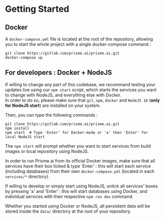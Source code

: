 # Getting Started

## Docker
A `docker-compose.yml` file is located at the root of the repository, allowing you to start the whole project with a single docker-compose command :  
```
git clone https://gitlab.com/prisme.ai/prisme.ai.git  
docker-compose up
```

## For developers : Docker + NodeJS
If willing to change any part of this codebase, we recommand testing your updates live using our `npm start` script, which starts the services you want to change with NodeJS, and everything else with Docker.  
In order to do so, please make sure that `git`, `npm`, `docker` and `NodeJS 16` (**only for NodeJS start**) are installed on your system.  

Then, you can type the following commands :  
```
git clone https://gitlab.com/prisme.ai/prisme.ai.git  
npm install  
npm start  # Type 'Enter' for Docker-mode or 'a' then 'Enter' for local NodeJS start  
```  

The `npm start` will prompt whether you want to start services from build images or local repository using NodeJS.  

In order to run Prisme.ai from its official Docker images, make sure that all services have their box ticked & type 'Enter' : this will start each service (including databases) from their own `docker-compose.yml` (located in each `services/*` directory).  

If willing to develop or simply start using NodeJS, untick all services' boxes by pressing 'a' and 'Enter' : this will start databases using Docker, and individual services with their respective `npm run dev` command.  

Whether you started using Docker or NodeJS, all persistent data will be stored inside the `data/` directory at the root of your repository.

